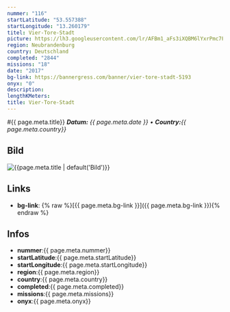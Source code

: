 ```yaml
---
nummer: "116"
startLatitude: "53.557388"
startLongitude: "13.260179"
titel: Vier-Tore-Stadt
picture: https://lh3.googleusercontent.com/lr/AFBm1_aFs3iXQBM6lYxrPmc7F-oLD36gGrxqWnuFf_djrTNkVoVmhvgDBS0NYSUWhjouIbM8nRqyu43RIZt9CNbvOXBX2qY6gZsbwUHjPOxd52tRD2Wg_XW0yR3BxedamD_KAM0RV0fwp_TdEEFJ6_ZaxXnSZS9-4YlbDRjxsFpCku6ZZFUUdSh9Roidf60-sWKpGgbdpcx7fnIOLB_NlF-U2gpNUPuxt6SXJ5Z0h5rPfPUrgP3w9dgHOEVM3uaD1TqlnqGtvEuyidzeesbsIv1UqN-iQBtlzHcv2EapoZn8fNwNOIFdM01TZ1midMF8KT7cGjC-zYy_86ZSvtv_0Y_z98R_xWImEhV2pKibggjC7vgUPsEBP6y1WclYGL1iiYVnRDD2Ci1M3pPJjPCc3Y5b3POzUSDCxyX-m0tSuiv5LI4aupnCvtnudyyw6lIET3OU4JpHyL15LOq2MDbfv6hA3L05HwyC0hjm-AhG7WzPM8WbF_GnYKFp0tKJBYli13vYNbsefoW0NQVc2HSsE3Pef7KXY22ifl8OH8QxBU32P5JQ5Wpk0oHBhuhi6thGkq3IrX0D88tZV-Zwi0Z9FFVfMANkMKrDB8JIjP2z-h3qJfdeeWVTlcBE47RuF1SKMxNtqFosAzao3mqkzG7QoWsNBmlU2XkCCKBraNCNhqBd7jmaHPXOKIRvNMfZCC0uYRyxFiqbdTR6sEbqfOc5Uo9l_e4QBe5L4hmD2eMrx-PG7CR0K3aro0EFmTa-K-1Z76IDCy7qN7t2xKVmpZP5AWGX7HFLmn4FQKoNgDjbZ1tdOSbsNJy2lQvi61ExxUwA1ZD8p2ywQR1V_yFlash95XQAxVqS03DTanZh2rRn
region: Neubrandenburg
country: Deutschland
completed: "2844"
missions: "18"
date: "2017"
bg-link: https://bannergress.com/banner/vier-tore-stadt-5193
onyx: "0"
description: 
lengthKMeters: 
title: Vier-Tore-Stadt
---
```


#{{ page.meta.title}}
_**Datum:** {{ page.meta.date }} • **Country:**{{ page.meta.country}}_

## Bild
![{{page.meta.title | default('Bild')}}]({{page.meta.picture}})

## Links
- **bg-link**: {% raw %}[{{ page.meta.bg-link }}]({{ page.meta.bg-link }}){% endraw %}

## Infos
- **nummer**:{{ page.meta.nummer}}
- **startLatitude**:{{ page.meta.startLatitude}}
- **startLongitude**:{{ page.meta.startLongitude}}
- **region**:{{ page.meta.region}}
- **country**:{{ page.meta.country}}
- **completed**:{{ page.meta.completed}}
- **missions**:{{ page.meta.missions}}
- **onyx**:{{ page.meta.onyx}}

